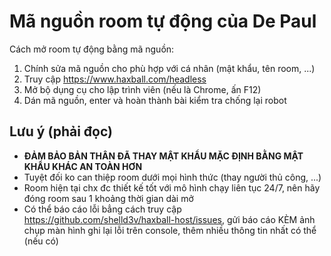# Mã nguồn room tự động của De Paul

Cách mở room tự động bằng mã nguồn:
1. Chính sửa mã nguồn cho phù hợp với cá nhân (mật khẩu, tên room, ...)
2. Truy cập https://www.haxball.com/headless
3. Mở bộ dụng cụ cho lập trình viên (nếu là Chrome, ấn F12)
4. Dán mã nguồn, enter và hoàn thành bài kiểm tra chống lại robot

## Lưu ý (phải đọc)
- **ĐẢM BẢO BẢN THÂN ĐÃ THAY MẬT KHẨU MẶC ĐỊNH BẰNG MẬT KHẨU KHÁC AN TOÀN HƠN**
- Tuyệt đối ko can thiệp room dưới mọi hình thức (thay người thủ công, ...)
- Room hiện tại chx đc thiết kế tốt với mô hình chạy liên tục 24/7, nên hãy đóng room sau 1 khoảng thời gian dài mở
- Có thể báo cáo lỗi bẳng cách truy cập https://github.com/shelld3v/haxball-host/issues, gửi báo cáo KÈM ảnh chụp màn hình ghi lại lỗi trên console, thêm nhiều thông tin nhất có thể (nếu có)
